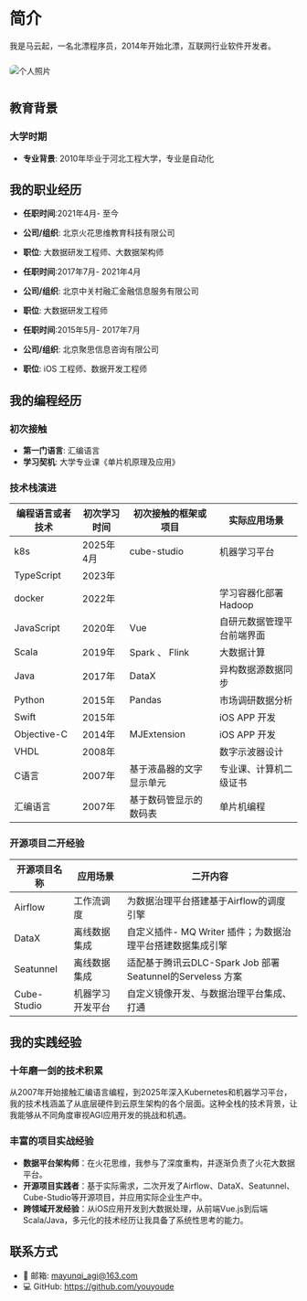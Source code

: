 
# 简介
我是马云起，一名北漂程序员，2014年开始北漂，互联网行业软件开发者。


<img src="/img/personal-photo.jpg" alt="个人照片" style="max-width: 250px; height: auto; border-radius: 8px; margin: 10px 0;"  />


## 教育背景

### 大学时期
- **专业背景**: 2010年毕业于河北工程大学，专业是自动化

## 我的职业经历

- **任职时间**:2021年4月- 至今
- **公司/组织**: 北京火花思维教育科技有限公司
- **职位**: 大数据研发工程师、大数据架构师


- **任职时间**:2017年7月- 2021年4月
- **公司/组织**: 北京中关村融汇金融信息服务有限公司
- **职位**: 大数据研发工程师


- **任职时间**:2015年5月- 2017年7月
- **公司/组织**: 北京聚思信息咨询有限公司
- **职位**: iOS 工程师、数据开发工程师 


## 我的编程经历

### 初次接触
- **第一门语言**: 汇编语言
- **学习契机**: 大学专业课《单片机原理及应用》

### 技术栈演进
| 编程语言或者技术     | 初次学习时间  | 初次接触的框架或项目    | 实际应用场景     |
|--------------|---------|---------------|------------|
| k8s          | 2025年4月 | cube-studio   | 机器学习平台     |
| TypeScript   | 2023年   |               |            |
| docker       | 2022年   |               | 学习容器化部署Hadoop |
| JavaScript   | 2020年   | Vue           | 自研元数据管理平台前端界面 |
| Scala        | 2019年   | Spark 、 Flink | 大数据计算      |
| Java         | 2017年   | DataX         | 异构数据源数据同步  |
| Python       | 2015年   | Pandas        | 市场调研数据分析   |
| Swift        | 2015年   |               | iOS APP 开发 |
| Objective-C  | 2014年   | MJExtension   | iOS APP 开发 |
| VHDL         | 2008年   |               | 数字示波器设计    |
| C语言          | 2007年   | 基于液晶器的文字显示单元  | 专业课、计算机二级证书 |
| 汇编语言         | 2007年   | 基于数码管显示的数码表   | 单片机编程      |

### 开源项目二开经验

| 开源项目名称 | 应用场景 | 二开内容                                         |
|---------|---------|----------------------------------------------|
|  Airflow       |   工作流调度      | 为数据治理平台搭建基于Airflow的调度引擎                      |
|  DataX       |   离线数据集成      | 自定义插件- MQ Writer 插件；为数据治理平台搭建数据集成引擎          |
|  Seatunnel       |   离线数据集成      | 适配基于腾讯云DLC-Spark Job 部署Seatunnel的Serveless 方案 |
|  Cube-Studio   |   机器学习开发平台      | 自定义镜像开发、与数据治理平台集成、打通                         |


## 我的实践经验

### 十年磨一剑的技术积累

从2007年开始接触汇编语言编程，到2025年深入Kubernetes和机器学习平台，我的技术栈涵盖了从底层硬件到云原生架构的各个层面。这种全栈的技术背景，让我能够从不同角度审视AGI应用开发的挑战和机遇。

### 丰富的项目实战经验

- **数据平台架构师**：在火花思维，我参与了深度重构，并逐渐负责了火花大数据平台。
- **开源项目实践者**：基于实际需求，二次开发了Airflow、DataX、Seatunnel、Cube-Studio等开源项目，并应用实际企业生产中。
- **跨领域开发经验**：从iOS应用开发到大数据处理，从前端Vue.js到后端Scala/Java，多元化的技术经历让我具备了系统性思考的能力。


## 联系方式

- 📧 邮箱: mayunqi_agi@163.com
- 💻 GitHub: https://github.com/youyoude